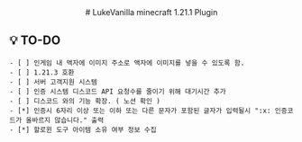 <div align="center">
# LukeVanilla
minecraft 1.21.1 Plugin
</div>

## 💡 TO-DO
    - [ ] 인게임 내 액자에 이미지 주소로 액자에 이미지를 넣을 수 있도록 함.
    - [ ] 1.21.3 호환
    - [ ] 서버 고객지원 시스템
    - [ ] 인증 시스템 디스코드 API 요청수를 줄이기 위해 대기시간 추가
    - [ ] 디스코드 와의 기능 확장. ( 노션 확인 )
    - [*] 인증시 6자리 이상 또는 이하 또는 다른 문자가 포함된 글자가 입력될시 ":x: 인증코드가 올바르지 않습니다." 출력
    - [*] 할로윈 도구 아이템 소유 여부 정보 수집
